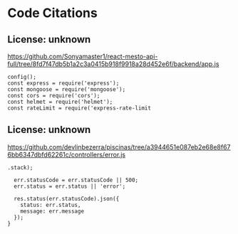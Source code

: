 # Code Citations

## License: unknown
https://github.com/Sonyamaster1/react-mesto-api-full/tree/8fd7f47db5b1a2c3a0415b918f9918a28d452e6f/backend/app.js

```
config();
const express = require('express');
const mongoose = require('mongoose');
const cors = require('cors');
const helmet = require('helmet');
const rateLimit = require('express-rate-limit
```


## License: unknown
https://github.com/devlinbezerra/piscinas/tree/a3944651e087eb2e68e8f676bb6347dbfd62261c/controllers/error.js

```
.stack);
  
  err.statusCode = err.statusCode || 500;
  err.status = err.status || 'error';
  
  res.status(err.statusCode).json({
    status: err.status,
    message: err.message
  });
}
```

